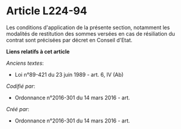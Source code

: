 # Article L224-94

Les conditions d'application de la présente section, notamment les modalités de restitution des sommes versées en cas de
résiliation du contrat sont précisées par décret en Conseil d'Etat.

**Liens relatifs à cet article**

_Anciens textes_:

  - Loi n°89-421 du 23 juin 1989 - art. 6, IV (Ab)

_Codifié par_:

  - Ordonnance n°2016-301 du 14 mars 2016 - art.

_Créé par_:

  - Ordonnance n°2016-301 du 14 mars 2016 - art.
